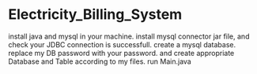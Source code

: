 # Electricity_Billing_System
install java and mysql in your machine.
install mysql connector jar file, and check your JDBC connection is successfull.
create a mysql database.
replace my DB password with your password. and create appropriate Database and Table according to my files.
run Main.java
